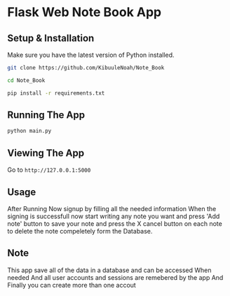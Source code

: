# Flask Web Note Book App 

## Setup & Installation

Make sure you have the latest version of Python installed.

```bash
git clone https://github.com/KibuuleNoah/Note_Book 
```

```bash
cd Note_Book
```

```bash
pip install -r requirements.txt
```

## Running The App

```bash
python main.py
```

## Viewing The App

Go to `http://127.0.0.1:5000`

## Usage
After Running Now signup by filling all the needed information
When the signing is successfull now start writing any note you want
and press 'Add note' button to save your note and press the X cancel button
on each note to delete the note compeletely form the Database.

## Note 
This app save all of the data in a database and can be accessed When needed 
And all user accounts and sessions are remebered by the app 
And Finally you can create more than one accout 
